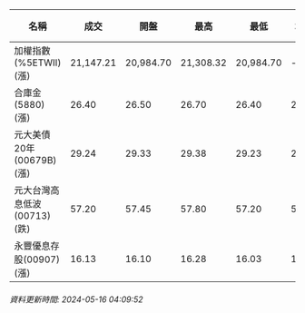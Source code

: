 | 名稱 | 成交 | 開盤 | 最高 | 最低 | 均價 | 成交金額(億) | 昨收 | 漲跌幅 | 漲跌 | 總量 | 昨量 | 振幅 |
| -------- | -------- | -------- | -------- |-------- | -------- | -------- |-------- |-------- |-------- | -------- | -------- |-------- |
|加權指數(%5ETWII) (漲)|21,147.21|20,984.70|21,308.32|20,984.70|-|4,900.61|20,985.85|0.77%|161.36|9,964,748|0|1.54%|
|合庫金(5880) (漲)|26.40|26.50|26.70|26.40|26.53|2.71|26.35|0.19%|0.05|10,201|6,327|1.14%|
|元大美債20年(00679B) (漲)|29.24|29.33|29.38|29.23|29.27|17.93|29.21|0.10%|0.03|61,249|36,796|0.51%|
|元大台灣高息低波(00713) (跌)|57.20|57.45|57.80|57.20|57.49|4.13|57.25|0.09%|0.05|7,189|3,442|1.05%|
|永豐優息存股(00907) (漲)|16.13|16.10|16.28|16.03|16.15|0.520|16.10|0.19%|0.03|3,216|7,830|1.55%|
###### 資料更新時間: 2024-05-16 04:09:52